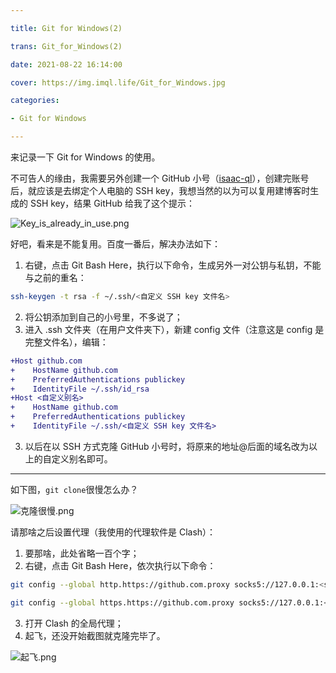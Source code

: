 ```yaml
---

title: Git for Windows(2)

trans: Git_for_Windows(2)

date: 2021-08-22 16:14:00

cover: https://img.imql.life/Git_for_Windows.jpg

categories:

- Git for Windows

---
```


来记录一下 Git for Windows 的使用。

<!-- more -->

不可告人的缘由，我需要另外创建一个 GitHub 小号（[isaac-ql](https://github.com/isaac-ql)），创建完账号后，就应该是去绑定个人电脑的 SSH key，我想当然的以为可以复用建博客时生成的 SSH key，结果 GitHub 给我了这个提示：

![Key_is_already_in_use.png](https://cdn.nlark.com/yuque/0/2022/png/8391941/1643954136162-3f546f39-eadb-45da-8312-c96fa4e4a509.png#clientId=ucdf28f59-c05f-4&crop=0&crop=0&crop=1&crop=1&from=drop&id=u6ac7f5a8&name=Key_is_already_in_use.png&originHeight=94&originWidth=259&originalType=binary&ratio=1&rotation=0&showTitle=false&size=3608&status=done&style=shadow&taskId=u264029e6-14a9-452c-a34d-48144d1750e&title=)

好吧，看来是不能复用。百度一番后，解决办法如下：

1. 右键，点击 Git Bash Here，执行以下命令，生成另外一对公钥与私钥，不能与之前的重名：

```bash
ssh-keygen -t rsa -f ~/.ssh/<自定义 SSH key 文件名>
```

2. 将公钥添加到自己的小号里，不多说了；
3. 进入 .ssh 文件夹（在用户文件夹下），新建 config 文件（注意这是 config 是完整文件名），编辑：

```diff
+Host github.com
+    HostName github.com
+    PreferredAuthentications publickey
+    IdentityFile ~/.ssh/id_rsa
+Host <自定义别名>
+    HostName github.com
+    PreferredAuthentications publickey
+    IdentityFile ~/.ssh/<自定义 SSH key 文件名>
```

3. 以后在以 SSH 方式克隆 GitHub 小号时，将原来的地址@后面的域名改为以上的自定义别名即可。

---

如下图，`git clone`很慢怎么办？

![克隆很慢.png](https://cdn.nlark.com/yuque/0/2022/png/8391941/1643954162586-7784f6a2-f810-43cf-8fa2-7de11123b10f.png#clientId=ucdf28f59-c05f-4&crop=0&crop=0&crop=1&crop=1&from=drop&id=ueaa10aa3&name=%E5%85%8B%E9%9A%86%E5%BE%88%E6%85%A2.png&originHeight=77&originWidth=493&originalType=binary&ratio=1&rotation=0&showTitle=false&size=6896&status=done&style=shadow&taskId=ud281fb43-2fee-488d-8b2e-ec2f0efaeab&title=)

请那啥之后设置代理（我使用的代理软件是 Clash）：

1. 要那啥，此处省略一百个字；
2. 右键，点击 Git Bash Here，依次执行以下命令：

```bash
git config --global http.https://github.com.proxy socks5://127.0.0.1:<socks代理端口号>
```

```bash
git config --global https.https://github.com.proxy socks5://127.0.0.1:<socks代理端口号>
```

3. 打开 Clash 的全局代理；
4. 起飞，还没开始截图就克隆完毕了。

![起飞.png](https://cdn.nlark.com/yuque/0/2022/png/8391941/1643954185940-6531a255-1c0a-4980-888c-e29cbfe270a3.png#clientId=ucdf28f59-c05f-4&crop=0&crop=0&crop=1&crop=1&from=drop&id=u9c891679&name=%E8%B5%B7%E9%A3%9E.png&originHeight=104&originWidth=515&originalType=binary&ratio=1&rotation=0&showTitle=false&size=8435&status=done&style=shadow&taskId=uee988a6e-17ab-4594-926b-c5251770829&title=)
